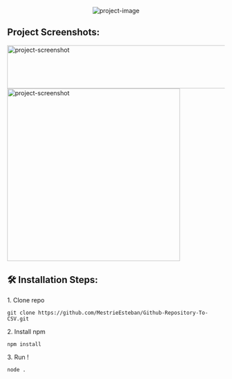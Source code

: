 <p align="center"><img src="https://socialify.git.ci/MestrieEsteban/Github-Repository-To-CSV/image?description=1&amp;descriptionEditable=Retrieve%20all%20repositories%20by%20name%20with%20url%20on%20csv%20!&amp;font=Inter&amp;language=1&amp;name=1&amp;pattern=Charlie%20Brown&amp;theme=Light" alt="project-image"></p>

<h2>Project Screenshots:</h2>

<img src="https://i.imgur.com/Q2ZiQG8.png" alt="project-screenshot" width="600" height="100/">

<img src="https://i.imgur.com/djrXJTh.png" alt="project-screenshot" width="400" height="400/">

<h2>🛠️ Installation Steps:</h2>

<p>1. Clone repo</p>

```
git clone https://github.com/MestrieEsteban/Github-Repository-To-CSV.git
```

<p>2. Install npm</p>

```
npm install
```

<p>3. Run !</p>

```
node .
```
